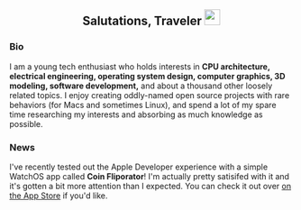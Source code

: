 
<h2 align="center" style="">Salutations, Traveler <img src="https://media.giphy.com/media/hvRJCLFzcasrR4ia7z/giphy.gif" width="28"></h2>

### Bio
I am a young tech enthusiast who holds interests in **CPU architecture, electrical engineering, operating system design, computer graphics, 3D modeling, software development,** and about a thousand other loosely related topics. I enjoy creating oddly-named open source projects with rare behaviors (for Macs and sometimes Linux), and spend a lot of my spare time researching my interests and absorbing as much knowledge as possible.

### News
I've recently tested out the Apple Developer experience with a simple WatchOS app called **Coin Fliporator**! I'm actually pretty satisifed with it and it's gotten a bit more attention than I expected. You can check it out over [on the App Store](https://apps.apple.com/us/app/coin-fliporator/id1611054060) if you'd like.

